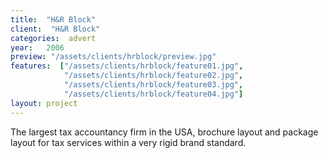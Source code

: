 ```yaml
---
title:  "H&R Block"
client:  "H&R Block"
categories:  advert
year:   2006
preview: "/assets/clients/hrblock/preview.jpg"
features:  ["/assets/clients/hrblock/feature01.jpg",
            "/assets/clients/hrblock/feature02.jpg",
            "/assets/clients/hrblock/feature03.jpg",
            "/assets/clients/hrblock/feature04.jpg"]
layout: project            
---
```


The largest tax accountancy firm in the USA, brochure layout and package layout for tax services within a very rigid brand standard. 
